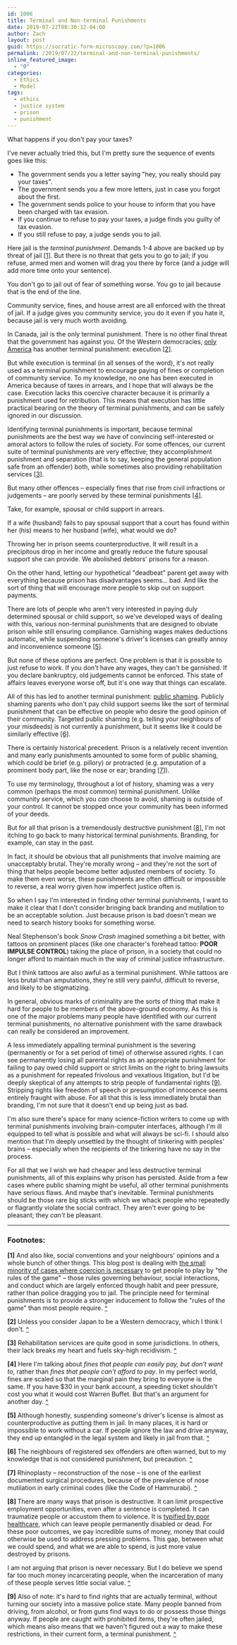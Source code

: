 ```yaml
---
id: 1006
title: Terminal and Non-terminal Punishments
date: 2019-07-22T08:30:12-04:00
author: Zach
layout: post
guid: https://socratic-form-microscopy.com/?p=1006
permalink: /2019/07/22/terminal-and-non-terminal-punishments/
inline_featured_image:
  - "0"
categories:
  - Ethics
  - Model
tags:
  - ethics
  - justice system
  - prison
  - punishment
---
```


What happens if you don't pay your taxes?

I've never actually tried this, but I'm pretty sure the sequence of events goes like this:

<ul>
 	<li>The government sends you a letter saying "hey, you really should pay your taxes".</li>
 	<li>The government sends you a few more letters, just in case you forgot about the first.</li>
 	<li>The government sends police to your house to inform that you have been charged with tax evasion.</li>
 	<li>If you continue to refuse to pay your taxes, a judge finds you guilty of tax evasion.</li>
 	<li>If you still refuse to pay, a judge sends you to jail.</li>
</ul>
Here jail is the <em>terminal punishment</em>. Demands 1-4 above are backed up by threat of jail <a href="#tnt-bot-1" id="tnt-top-1">[1]</a>. But there is no threat that gets you to go to jail; if you refuse, armed men and women will drag you there by force (and a judge will add more time onto your sentence).

You don't go to jail out of fear of something worse. You go to jail because that is the end of the line.

Community service, fines, and house arrest are all enforced with the threat of jail. If a judge gives you community service, you do it even if you hate it, because jail is very much worth avoiding.

In Canada, jail is the only terminal punishment. There is no other final threat that the government has against you. Of the Western democracies, <a href="https://en.wikipedia.org/wiki/Capital_punishment#/media/File:Capital_punishment_in_the_world.svg">only America</a> has another terminal punishment: execution <a href="#tnt-bot-2" id="tnt-top-2">[2]</a>.

But while execution is terminal (in all senses of the word), it's not really used as a terminal punishment to encourage paying of fines or completion of community service. To my knowledge, no one has been executed in America because of taxes in arrears, and I hope that will always be the case. Execution lacks this coercive character because it is primarily a punishment used for retribution. This means that execution has little practical bearing on the theory of terminal punishments, and can be safely ignored in our discussion.

Identifying terminal punishments is important, because terminal punishments are the best way we have of convincing self-interested or amoral actors to follow the rules of society. For some offences, our current suite of terminal punishments are very effective; they accomplishment punishment and separation (that is to say, keeping the general population safe from an offender) both, while sometimes also providing rehabilitation services <a href="#tnt-bot-3" id="tnt-top-3">[3]</a>.

But many other offences – especially fines that rise from civil infractions or judgements – are poorly served by these terminal punishments <a href="#tnt-bot-4" id="tnt-top-4">[4]</a>.

Take, for example, spousal or child support in arrears.

If a wife (husband) fails to pay spousal support that a court has found within her (his) means to her husband (wife), what would we do?

Throwing her in prison seems counterproductive. It will result in a precipitous drop in her income and greatly reduce the future spousal support she can provide. We abolished debtors' prisons for a reason.

On the other hand, letting our hypothetical "deadbeat" parent get away with everything because prison has disadvantages seems… bad. And like the sort of thing that will encourage more people to skip out on support payments.

There are lots of people who aren't very interested in paying duly determined spousal or child support, so we've developed ways of dealing with this, various non-terminal punishments that are designed to obviate prison while still ensuring compliance. Garnishing wages makes deductions automatic, while suspending someone's driver's licenses can greatly annoy and inconvenience someone <a href="#tnt-bot-5" id="tnt-top-5">[5]</a>.

But none of these options are perfect. One problem is that it is possible to just refuse to work. If you don't have any wages, they can't be garnished. If you declare bankruptcy, old judgements cannot be enforced. This state of affairs leaves everyone worse off, but it's one way that things can escalate.

All of this has led to another terminal punishment: <a href="https://www.cbc.ca/news/canada/toronto/ontario-website-features-first-batch-of-parents-who-don-t-pay-child-support-1.686229">public shaming</a>. Publicly shaming parents who don't pay child support seems like the sort of terminal punishment that can be effective on people who desire the good opinion of their community. Targeted public shaming (e.g. telling your neighbours of your misdeeds) is not currently a punishment, but it seems like it could be similarly effective <a href="#tnt-bot-6" id="tnt-top-6">[6]</a>.

There is certainly historical precedent. Prison is a relatively recent invention and many early punishments amounted to some form of public shaming, which could be brief (e.g. pillory) or protracted (e.g. amputation of a prominent body part, like the nose or ear; branding <a href="#tnt-bot-7" id="tnt-top-7">[7]</a>).

To use my terminology, throughout a lot of history, shaming was a very common (perhaps the most common) terminal punishment. Unlike community service, which you <em>can</em> choose to avoid, shaming is outside of your control. It cannot be stopped once your community has been informed of your deeds.

But for all that prison is a tremendously destructive punishment <a href="#tnt-bot-8" id="tnt-top-8">[8]</a>, I'm not itching to go back to many historical terminal punishments. Branding, for example, can stay in the past.

In fact, it should be obvious that all punishments that involve maiming are unacceptably brutal. They're morally wrong – and they're not the sort of thing that helps people become better adjusted members of society. To make them even worse, these punishments are often difficult or impossible to reverse, a real worry given how imperfect justice often is.

So when I say I'm interested in finding other terminal punishments, I want to make it clear that I don't consider bringing back branding and mutilation to be an acceptable solution. Just because prison is bad doesn't mean we need to search history books for something worse.

Neal Stephenson's book <em>Snow Crash</em> imagined something a bit better, with tattoos on prominent places (like one character's forehead tattoo: <strong>POOR IMPULSE CONTROL</strong>) taking the place of prison, in a society that could no longer afford to maintain much in the way of criminal justice infrastructure.

But I think tattoos are also awful as a terminal punishment. While tattoos are less brutal than amputations, they're still very painful, difficult to reverse, and likely to be stigmatizing.

In general, obvious marks of criminality are the sorts of thing that make it hard for people to be members of the above-ground economy. As this is one of the major problems many people have identified with our current terminal punishments, no alternative punishment with the same drawback can really be considered an improvement.

A less immediately appalling terminal punishment is the severing (permanently or for a set period of time) of otherwise assured rights. I can see permanently losing all parental rights as an appropriate punishment for failing to pay owed child support or strict limits on the right to bring lawsuits as a punishment for repeated frivolous and vexatious litigation, but I'd be deeply skeptical of any attempts to strip people of fundamental rights <a href="#tnt-bot-9"  id="tnt-top-9">[9]</a>. Stripping rights like freedom of speech or presumption of innocence seems entirely fraught with abuse. For all that this is less immediately brutal than branding, I'm not sure that it doesn't end up being just as bad.

I'm also sure there's space for many science-fiction writers to come up with terminal punishments involving brain-computer interfaces, although I'm ill equipped to tell what is possible and what will always be sci-fi. I should also mention that I'm deeply unsettled by the thought of tinkering with peoples' brains – especially when the recipients of the tinkering have no say in the process.

For all that we I wish we had cheaper and less destructive terminal punishments, all of this explains why prison has persisted. Aside from a few cases where public shaming might be useful, all other terminal punishments have serious flaws. And maybe that's inevitable. Terminal punishments should be those rare big sticks with which we whack people who repeatedly or flagrantly violate the social contract. They aren't ever going to be pleasant; they <em>can't</em> be pleasant.

---

<div class="footnotes" markdown="1">
<h3>Footnotes:</h3>

<strong id="tnt-bot-1">[1]</strong> And also like, social conventions and your neighbours' opinions and a whole bunch of other things. This blog post is dealing with <a href="https://socratic-form-microscopy.com/2019/04/27/book-review-on-violence/">the small minority of cases where coercion is necessary</a> to get people to play by "the rules of the game" – those rules governing behaviour, social interactions, and conduct which are largely enforced though habit and peer pressure, rather than police dragging you to jail. The principle need for terminal punishments is to provide a stronger inducement to follow the "rules of the game" than most people require. <a href="#tnt-top-1">^</a>

<strong id="tnt-bot-2">[2]</strong> Unless you consider Japan to be a Western democracy, which I think I don't. <a href="#tnt-top-2">^</a>

<strong id="tnt-bot-3">[3]</strong> Rehabilitation services are quite good in some jurisdictions. In others, their lack breaks my heart and fuels sky-high recidivism. <a href="#tnt-top-3">^</a>

<strong id="tnt-bot-4">[4]</strong> Here I'm talking about <em>fines that people can easily pay, but don't want to</em>, rather than <em>fines that people can't afford to pay</em>. In my perfect world, fines are scaled so that the marginal pain they bring to everyone is the same. If you have $30 in your bank account, a speeding ticket shouldn't cost you what it would cost Warren Buffet. But that's an argument for another day. <a href="#tnt-top-4">^</a>

<strong id="tnt-bot-5">[5]</strong> Although honestly, suspending someone's driver's license is almost as counterproductive as putting them in jail. In many places, it is hard or impossible to work without a car. If people ignore the law and drive anyway, they end up entangled in the legal system and likely in jail from that. <a href="#tnt-top-5">^</a>

<strong id="tnt-bot-6">[6] </strong>The neighbours of registered sex offenders are often warned, but to my knowledge that is not considered punishment, but precaution. <a href="#tnt-top-6">^</a>

<strong id="tnt-bot-7">[7]</strong> Rhinoplasty – reconstruction of the nose – is one of the earliest documented surgical procedures, because of the prevalence of nose mutilation in early criminal codes (like the Code of Hammurabi). <a href="#tnt-top-7">^</a>

<strong id="tnt-bot-8">[8] </strong>There are many ways that prison is destructive. It can limit prospective employment opportunities, even after a sentence is completed. It can traumatize people or accustom them to violence. It is <a href="https://www.cnn.com/interactive/2019/06/us/jail-health-care-ccs-invs/">typified by poor healthcare</a>, which can leave people permanently disabled or dead. For these poor outcomes, we pay incredible sums of money, money that could otherwise be used to address pressing problems. This gap, between what we could spend, and what we are able to spend, is just more value destroyed by prisons.

I am not arguing that prison is never necessary. But I do believe we spend far too much money incarcerating people, when the incarceration of many of these people serves little social value. <a href="#tnt-top-8">^</a>

<strong id="tnt-bot-9">[9]</strong> Also of note: it's hard to find rights that are actually terminal, without turning our society into a massive police state. Many people banned from driving, from alcohol, or from guns find ways to do or possess those things anyway. If people are caught with prohibited items, they're often jailed, which means also means that we haven't figured out a way to make these restrictions, in their current form, a terminal punishment. <a href="#tnt-top-9">^</a>

</div>
